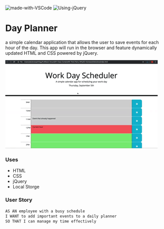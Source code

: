![made-with-VSCode](https://img.shields.io/badge/Made%20With-VS%20Code-blue)  ![Using-jQuery](https://img.shields.io/badge/Using-jQuery-ff69b4)

# Day Planner
a simple calendar application that allows the user to save events for each hour of the day. This app will run in the browser and feature dynamically updated HTML and CSS powered by jQuery.

![day planner demo](./Assets/05-third-party-apis-homework-demo.gif)

### Uses
* HTML
* CSS
* jQuery
* Local Storge

### User Story
```
AS AN employee with a busy schedule
I WANT to add important events to a daily planner
SO THAT I can manage my time effectively
```
